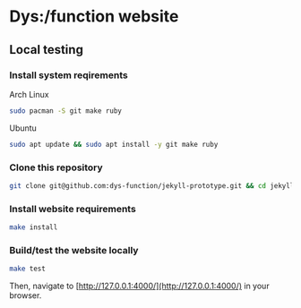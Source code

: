 # Dys:/function website

## Local testing

### Install system reqirements
Arch Linux
```bash
sudo pacman -S git make ruby
```

Ubuntu
```bash
sudo apt update && sudo apt install -y git make ruby
```

### Clone this repository
```bash
git clone git@github.com:dys-function/jekyll-prototype.git && cd jekyll-prototype
```

### Install website requirements
```bash
make install
```

### Build/test the website locally
```bash
make test
```

Then, navigate to [http://127.0.0.1:4000/](http://127.0.0.1:4000/) in your browser.
